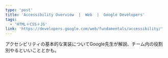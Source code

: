 ```yaml
---
type: 'post'
title: 'Accessibility Overview  |  Web  |  Google Developers'
tags:
  - 'HTML＋CSS＋JS'
link: 'https://developers.google.com/web/fundamentals/accessibility/'
---
```

アクセシビリティの基本的な実装についてGoogle先生が解説、チーム内の役割別やるといいこととかも。